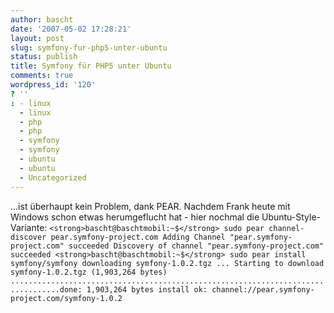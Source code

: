 ```yaml
---
author: bascht
date: '2007-05-02 17:28:21'
layout: post
slug: symfony-fur-php5-unter-ubuntu
status: publish
title: Symfony für PHP5 unter Ubuntu
comments: true
wordpress_id: '120'
? ''
: - linux
  - linux
  - php
  - php
  - symfony
  - symfony
  - ubuntu
  - ubuntu
  - Uncategorized
---
```


...ist überhaupt kein Problem, dank PEAR. Nachdem Frank heute mit
Windows schon etwas herumgeflucht hat - hier nochmal die
Ubuntu-Style-Variante:
`<strong>bascht@baschtmobil:~$</strong> sudo pear channel-discover pear.symfony-project.com Adding Channel "pear.symfony-project.com" succeeded Discovery of channel "pear.symfony-project.com" succeeded <strong>bascht@baschtmobil:~$</strong> sudo pear install symfony/symfony downloading symfony-1.0.2.tgz ... Starting to download symfony-1.0.2.tgz (1,903,264 bytes) .................................................................................done: 1,903,264 bytes install ok: channel://pear.symfony-project.com/symfony-1.0.2`


